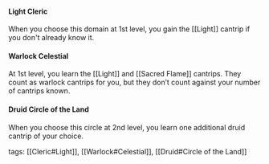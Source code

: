 #### Light Cleric

When you choose this domain at 1st level, you gain the [[Light]] cantrip if you don't already know it.

#### Warlock Celestial

At 1st level, you learn the [[Light]] and [[Sacred Flame]] cantrips. They count as warlock cantrips for you, but they don’t count against your number of cantrips known.

#### Druid Circle of the Land

When you choose this circle at 2nd level, you learn one additional druid cantrip of your choice.

tags: [[Cleric#Light]], [[Warlock#Celestial]], [[Druid#Circle of the Land]]